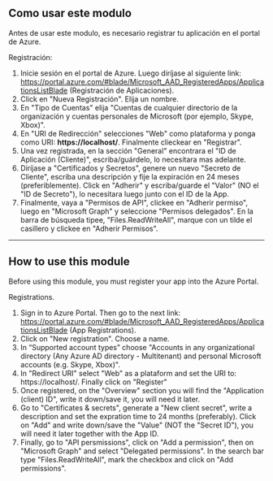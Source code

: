 ## Como usar este modulo

Antes de usar este modulo, es necesario registrar tu aplicación en el portal de Azure. 

Registración: 

1. Inicie sesión en el portal de Azure. Luego diríjase al siguiente link: https://portal.azure.com/#blade/Microsoft_AAD_RegisteredApps/ApplicationsListBlade (Registración de Aplicaciones). 
2. Click en "Nueva Registración". Elija un nombre. 
3. En "Tipo de Cuentas" elija "Cuentas de cualquier directorio de la organización y cuentas personales de Microsoft (por ejemplo, Skype, Xbox)". 
4. En "URI de Redirección" selecciones "Web" como plataforma y ponga como URI: __https://localhost/__. Finalmente clieckear en "Registrar". 
5. Una vez registrada, en la sección "General" encontrara el "ID de Aplicación (Cliente)", escriba/guárdelo, lo necesitara mas adelante. 
6. Diríjase a "Certificados y Secretos", genere un nuevo "Secreto de Cliente", escriba una descripción y fije la expiración en 24 meses (preferiblemente). Click en "Adherir" y escriba/guarde el "Valor" (NO el "ID de Secreto"), lo necesitara luego junto con el ID de la App. 
7. Finalmente, vaya a "Permisos de API", clickee en "Adherir permiso", luego en "Microsoft Graph" y seleccione "Permisos delegados". En la barra de búsqueda tipee, "Files.ReadWriteAll", marque con un tilde el casillero y clickee en "Adherir Permisos". 

---------------------------------------------------------------------------------------------------------------------------------------------------------------------------------------------------------

## How to use this module

Before using this module, you must register your app into the Azure Portal.

Registrations.

1. Sign in to Azure Portal. Then go to the next link: https://portal.azure.com/#blade/Microsoft_AAD_RegisteredApps/ApplicationsListBlade (App Registrations).
2. Click on "New registration". Choose a name.
3. In “Supported account types” choose "Accounts in any organizational directory (Any Azure AD directory - Multitenant) and personal Microsoft accounts (e.g. Skype, Xbox)".
4. In "Redirect URI" select "Web" as a plataform and set the URI to: https://localhost/. Finally click on "Register"
5. Once registered, on the "Overview" section you will find the "Application (client) ID", write it down/save it, you will need it later.
6. Go to "Certificates & secrets", generate a "New client secret", write a description and set the expration time to 24 months (preferably). Click on "Add" and write down/save the "Value" (NOT the "Secret ID"), you will need it later together with the App ID.
7. Finally, go to "API persmissions", click on "Add a permission", then on "Microsoft Graph" and select "Delegated permissions". In the search bar type "Files.ReadWriteAll", mark the checkbox and click on "Add permissions".

